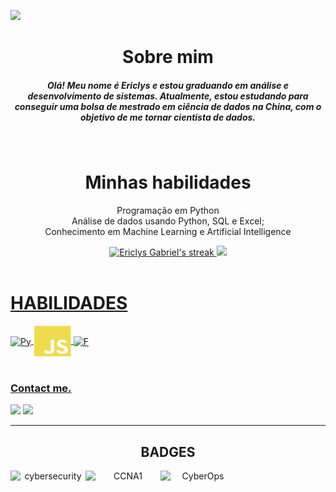 ![](https://komarev.com/ghpvc/?username=gaberibr-github-username&style=plastic)
<div align="center">
  <h1>Sobre mim</h1>
    <h5 align="center"> Olá! Meu nome é Ericlys e estou graduando em análise e desenvolvimento de sistemas. Atualmente, estou estudando para conseguir uma bolsa de mestrado em ciência de dados na China, com o objetivo de me tornar cientista de dados.</h5>
  <div style="display: inline_block"><br>
  <h1>Minhas habilidades</h1>

Programação em Python <br>
Análise de dados usando Python, SQL e Excel; <br>
Conhecimento em Machine Learning e Artificial Intelligence
 </div>
  
<div>
  <div>
    <a href="https://github.com/GaberiBR">
      <img title="Streak" alt="Ericlys Gabriel's streak" src="https://github-readme-streak-stats.herokuapp.com?user=gaberibr&theme=navy-gear&date_format=M%20j%5B%2C%20Y%5D" width=300px/>
    <img height="118em" src="https://github-readme-stats.vercel.app/api/top-langs/?username=GaberiBR&layout=compact&langs_count=6&theme=gruvbox"/>
  </div>
  <div align="left" style="display: inline_block"><br>
    <h1> HABILIDADES </h1>
    <img align="center" alt="Py" height="50" width="60" src="https://cdn.jsdelivr.net/gh/devicons/devicon/icons/python/python-original-wordmark.svg" />
    <img align="center" alt="Js" height="50" width="60" src="https://raw.githubusercontent.com/devicons/devicon/master/icons/javascript/javascript-plain.svg">
    <img align="center" alt="F" height="50" width="60" src="https://cdn.jsdelivr.net/gh/devicons/devicon/icons/figma/figma-original.svg" />
  </div>
</div> 
 
 <br>
 <div align="left">
   <h3>Contact me.</h3>
 
  <a href="https://discord.gg/UpWte22g4h" target="_blank"> <img src="https://img.shields.io/badge/Discord-7289DA?style=for-the-badge&logo=discord&logoColor=white" target="_blank"></a>
  <a href="https://www.linkedin.com/in/ericlysgabriel" target="_blank"> <img src="https://img.shields.io/badge/-LinkedIn-%230077B5?style=for-the-badge&logo=linkedin&logoColor=white" target="_blank"></a>
   
 <hr>
</div>
  <div>
  <h2 align="center">BADGES</h2>
  <a href= "https://www.credly.com/badges/a683039c-a18d-4628-8b73-61fe8ed4539d/public_url"> 
  <img align="left" src= "https://images.credly.com/size/340x340/images/054913b2-e271-49a2-a1a4-9bf1c1f9a404/CyberEssentials.png" width = 120px alt = "cybersecurity">
  <a href= "https://www.credly.com/badges/d9deecce-5826-4978-bcdc-1f033c64514a/public_url"> 
  <img align="left" src= "https://images.credly.com/size/340x340/images/70d71df5-f3dc-4380-9b9d-f22513a70417/CCNAITN__1_.png" width = 120px alt = "CCNA1">
  <a href= "https://www.credly.com/badges/8d0b7fa7-64ad-4f48-8ded-87d18129b235/public_url"> 
  <img align="left" src= "https://images.credly.com/size/340x340/images/53f37f83-04a1-4935-9b1e-21a99cc6e1b2/CyberOpsAssoc.png" width = 120px alt = "CyberOps">
</div>
